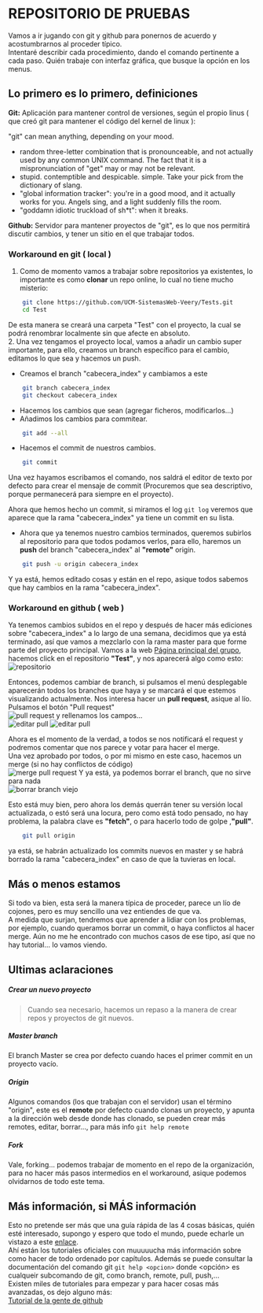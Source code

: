 # REPOSITORIO DE PRUEBAS

Vamos a ir jugando con git y github para ponernos de acuerdo y acostumbrarnos al proceder típico.  
Intentaré describir cada procedimiento, dando el comando pertinente a cada paso. Quién trabaje con interfaz gráfica, que busque la opción en los menus.

  
## Lo primero es lo primero, definiciones

**Git:** Aplicación para mantener control de versiones, según el propio linus ( que creó git para mantener el código del kernel de linux ):

"git" can mean anything, depending on your mood.
 - random three-letter combination that is pronounceable, and not
   actually used by any common UNIX command.  The fact that it is a
   mispronunciation of "get" may or may not be relevant.
 - stupid. contemptible and despicable. simple. Take your pick from the
   dictionary of slang.
 - "global information tracker": you're in a good mood, and it actually
   works for you. Angels sing, and a light suddenly fills the room.
 - "goddamn idiotic truckload of sh*t": when it breaks.  
 
**Github:** Servidor para mantener proyectos de "git", es lo que nos permitirá discutir cambios, y tener un sitio en el que trabajar todos.
  
### Workaround en git ( local )
1. Como de momento vamos a trabajar sobre repositorios ya existentes, lo importante es como **clonar** un repo online, lo cual no tiene mucho misterio:
```bash
    git clone https://github.com/UCM-SistemasWeb-Veery/Tests.git
    cd Test
```
De esta manera se creará una carpeta "Test" con el proyecto, la cual se podrá renombrar localmente sin que afecte en absoluto.  
2. Una vez tengamos el proyecto local, vamos a añadir un cambio super importante, para ello, creamos un branch específico para el cambio, editamos lo que sea y hacemos un push.  
 * Creamos el branch "cabecera_index" y cambiamos a este
```bash
    git branch cabecera_index
    git checkout cabecera_index
```
 * Hacemos los cambios que sean (agregar ficheros, modificarlos...)
 * Añadimos los cambios para commitear.
```bash
    git add --all
```
 * Hacemos el commit de nuestros cambios.
```bash
    git commit
```
Una vez hayamos escribamos el comando, nos saldrá el editor de texto por defecto para crear el mensaje de commit (Procuremos que sea descriptivo, porque permanecerá para siempre en el proyecto).
  
  Ahora que hemos hecho un commit, si miramos el log `git log` veremos que aparece que la rama "cabecera_index" ya tiene un commit en su lista.
   * Ahora que ya tenemos nuestro cambios terminados, queremos subirlos al repositorio para que todos podamos verlos, para ello, haremos un **push** del branch "cabecera_index" al **"remote"** origin.
```bash
    git push -u origin cabecera_index
```
Y ya está, hemos editado cosas y están en el repo, asique todos sabemos que hay cambios en la rama "cabecera_index".

### Workaround en github ( web )

Ya tenemos cambios subidos en el repo y después de hacer más ediciones sobre "cabecera_index" a lo largo de una semana, decidimos que ya está terminado, así que vamos a mezclarlo con la rama master para que forme parte del proyecto principal.
Vamos a la web [Página principal del grupo](https://github.com/UCM-SistemasWeb-Veery/), hacemos click en el repositorio **"Test"**, y nos aparecerá algo como esto:
![repositorio](./img/Repositorio.png)

Entonces, podemos cambiar de branch, si pulsamos el menú desplegable aparecerán todos los branches que haya y se marcará el que estemos visualizando actualmente.
Nos interesa hacer un **pull request**, asique al lío. Pulsamos el botón "Pull request"  
![pull request](./img/crear_pull_request.png "pull")
y rellenamos los campos...  
![editar pull](./img/editar_request.png "edit")
![editar pull](./img/editar_request_2.png "edit")

Ahora es el momento de la verdad, a todos se nos notificará el request y podremos comentar que nos parece y votar para hacer el merge.  
Una vez aprobado por todos, o por mi mismo en este caso, hacemos un merge (si no hay conflictos de código)  
![merge pull request](./img/merge_request.png "merge")
Y ya está, ya podemos borrar el branch, que no sirve para nada  
![borrar branch viejo](./img/merge_terminado.png "delete")

Esto está muy bien, pero ahora los demás querrán tener su versión local actualizada, o estó será una locura, pero como está todo pensado, no hay problema, la palabra clave es **"fetch"**, o para hacerlo todo de golpe ,**"pull"**.
```bash
    git pull origin
```

ya está, se habrán actualizado los commits nuevos en master y se habrá borrado la rama "cabecera_index" en caso de que la tuvieras en local. 
  
    
## Más o menos estamos
Si todo va bien, esta será la manera típica de proceder, parece un lío de cojones, pero es muy sencillo una vez entiendes de que va.  
A medida que surjan, tendremos que aprender a lidiar con los problemas, por ejemplo, cuando queramos borrar un commit, o haya conflictos al hacer merge. Aún no me he encontrado con muchos casos de ese tipo, así que no hay tutorial... lo vamos viendo.


## Ultimas aclaraciones
##### Crear un nuevo proyecto
>Cuando sea necesario, hacemos un repaso a la manera de crear repos y proyectos de git nuevos.
##### Master branch
El branch Master se crea por defecto cuando haces el primer commit en un proyecto vacío.
##### Origin
Algunos comandos (los que trabajan con el servidor) usan el término "origin", este es el **remote** por defecto cuando clonas un proyecto, y apunta a la dirección web desde donde has clonado, se pueden crear más remotes, editar, borrar..., para más info `git help remote`
##### Fork
Vale, forking... podemos trabajar de momento en el repo de la organización, para no hacer más pasos intermedios en el workaround, asique podemos olvidarnos de todo este tema.


## Más información, si MÁS información
Esto no pretende ser más que una guía rápida de las 4 cosas básicas, quién esté interesado, supongo y espero que todo el mundo, puede echarle un vistazo a este
[enlace](http://git-scm.com/book/en/v2/Getting-Started-About-Version-Control).  
Ahí están los tutoriales oficiales con muuuuucha más información sobre como hacer de todo ordenado por capítulos. Además se puede consultar la documentación del comando git `git help <opcion>` donde <opción> es cualqueir subcomando de git, como branch, remote, pull, push,...  
Existen miles de tutoriales para empezar y para hacer cosas más avanzadas, os dejo alguno más:  
[Tutorial de la gente de github](https://guides.github.com/activities/hello-world/)
